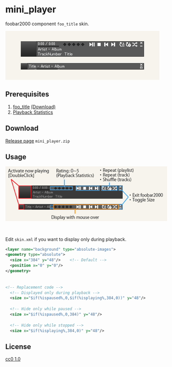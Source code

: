 mini_player
====

foobar2000 component `foo_title` skin.

![preview](/image/preview.png)


## Prerequisites
1. [foo_title](https://github.com/TheQwertiest/foo_title)  [(Download)](https://github.com/TheQwertiest/foo_title/releases)
1. [Playback Statistics](https://www.foobar2000.org/components/view/foo_playcount)


## Download
[Release page](https://github.com/twilyze/foo_title_mini_player/releases) 
`mini_player.zip`


## Usage
![usage](/image/usage.png)

<br>

Edit `skin.xml` if you want to display only during playback.

```xml
<layer name="background" type="absolute-images">
<geometry type="absolute">
  <size x="384" y="48"/>    <!-- Default -->
  <position x="0" y="0"/>
</geometry>


<!-- Replacement code -->
  <!-- Displayed only during playback -->
  <size x="$if(%ispaused%,0,$if(%isplaying%,384,0))" y="48"/>

  <!-- Hide only while paused -->
  <size x="$if(%ispaused%,0,384)" y="48"/>

  <!-- Hide only while stopped -->
  <size x="$if(%isplaying%,384,0)" y="48"/>
```

## License
[cc0 1.0](/LICENSE)
